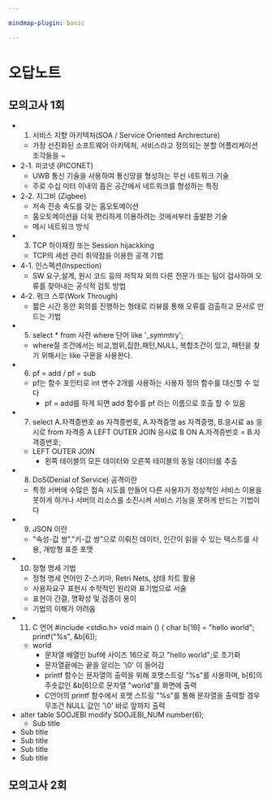 ```yaml
---

mindmap-plugin: basic

---
```


# 오답노트

## 모의고사 1회
- 1. 서비스 지향 아키텍처(SOA / Service Oriented Archrecture)
	- 가장 선진화된 소프트웨어 아키텍처, 서비스라고 정의되는 분할 어플리케이션 조각들을 ~
- 2-1. 피코넷 (PICONET)
	- UWB 통신 기술을 사용하여 통신망을 형성하는 무선 네트워크 기술
	- 주로 수십 미터 이내의 좁은 공간에서 네트워크를 형성하는 특징
- 2-2. 지그비 (Zigbee)
	- 저속 전송 속도를 갖는 홈오토메이션
	- 홈오토메이션을 더욱 편리하게 이용하려는 것에서부터 출발한 기술
	- 메시 네트워크 방식
- 3. TCP 하이재킹 또는 Session hijackking
	- TCP의 세션 관리 취약점을 이용한 공격 기법
- 4-1. 인스펙션(Inspection)
	- SW 요구,설계, 원시 코드 등의 저작자 외의 다른 전문가 또는 팀이 검사하여 오류를 찾아내는 공식적 검토 방법
- 4-2. 워크 스루(Work Through)
	- 짧은 시간 동안 회의를 진행하는 형태로 리뷰를 통해 오류를 검출하고 문서로 만드는 기법
- 5. select * from 사전 where 단어 like '_symmtry';
	- where절 조건에서는 비교,범위,집한,패턴,NULL, 복합조건이 있고, 패턴을 찾기 위해서는 like 구문을 사용한다.
- 6. pf = add / pf = sub
	- pf는 함수 포인터로 int 변수 2개를 사용하는 사용자 정의 함수를 대신할 수 있다
		- pf = add를 하게 되면 add 함수를 pf 라는 이름으로 호출 할 수 있음
- 7. select A.자격증번호 as 자격증번호, A.자격증명 as 자격증명, B.응시료 as 응시로 from 자격증 A LEFT OUTER JOIN 응시료 B ON A.자격증번호 = B.자격증번호;
	- LEFT OUTER JOIN
		- 왼쪽 테이블의 모든 데이터와 오른쪽 테이블의 동일 데이터를 추출
- 8. DoS(Denial of Service) 공격이란
	- 특정 서버에 수많은 접속 시도를 만들어 다른 사용자가 정상적인 서비스 이용을 못하게 하거나 서버의 리소스를 소진시켜 서비스 기능을 못하게 만드는 기법이다
- 9. JSON 이란
	- "속성-값 쌍","키-값 쌍"으로 이뤄진 데이터, 인간이 읽을 수 있는 텍스트를 사용, 개방형 표준 포맷
- 10. 정형 명세 기법
	- 정형 명세 언어인 Z-스키마, Retri Nets, 상태 차트 활용
	- 사용자요구 표현시 수학적인 원리와 표기법으로 서술
	- 표현이 간결, 명확성 및 검증이 용이
	- 기법의 이해가 어려움
- 11. C 언어
#include <stdio.h>
void main () {
char b[16] = "hello world";
printf("%s", &b[6]);
	- world
		- 문자열 배열인 buf에 사이즈 16으로 하고 "hello world";로 초기화
		- 문자열끝에는 끝을 알리는 '\0' 이 들어감
		- printf 함수는 문자열의 출력을 위해 포맷스트링 "%s"를 사용하며, b[6]의 주솟값인 &b[6]으로 문자열 "world"를 화면에 출력
		- C언어의 printf 함수에서 포맷 스트링 "%s"를 통해 문자열을 출력할 경우 무조건 NULL 값인 '\0' 바로 앞까지 출력
- alter table SOOJEBI modify SOOJEBI_NUM number(6);
	- Sub title
- Sub title
- Sub title
- Sub title
- Sub title

## 모의고사 2회